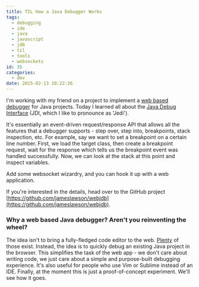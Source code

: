 ```yaml
---
title: TIL How a Java Debugger Works
tags:
  - debugging
  - ide
  - java
  - javascript
  - jdb
  - til
  - tools
  - websockets
id: 35
categories:
  - dev
date: 2015-02-13 10:22:26
---
```


I'm working with my friend on a project to implement a [web based debugger](https://github.com/jameslawson/webjdb) for Java projects. Today I learned all about the [Java Debug Interface](http://docs.oracle.com/javase/7/docs/technotes/guides/jpda/architecture.html) (JDI, which I like to pronounce as 'Jedi').

It's essentially an event-driven request/response API that allows all the features that a debugger supports - step over, step into, breakpoints, stack inspection, etc. For example, say we want to set a breakpoint on a certain line number. First, we load the target class, then create a breakpoint request, wait for the response which tells us the breakpoint event was handled successfully. Now, we can look at the stack at this point and inspect variables.

Add some websocket wizardry, and you can hook it up with a web application.

If you're interested in the details, head over to the GitHub project [https://github.com/jameslawson/webjdb](https://github.com/jameslawson/webjdb).

### Why a web based Java debugger? Aren't you reinventing the wheel?

The idea isn't to bring a fully-fledged code editor to the web. [Plenty](http://www.hongkiat.com/blog/cloud-ide-developers/) of those exist. Instead, the idea is to quickly debug an existing Java project in the browser. This simplifies the task of the web app - we don't care about writing code, we just care about a simple and purpose-built debugging experience. It's also useful for people who use Vim or Sublime instead of an IDE. Finally, at the moment this is just a proof-of-concept experiment. We'll see how it goes.